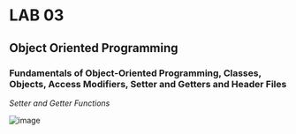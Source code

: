 # LAB 03
## Object Oriented Programming
### Fundamentals of Object-Oriented Programming, Classes, Objects, Access Modifiers, Setter and Getters and Header Files

*Setter and Getter Functions*

![image](https://github.com/user-attachments/assets/d4d9cd18-5485-4b35-b58a-2ae810f91ef0)
